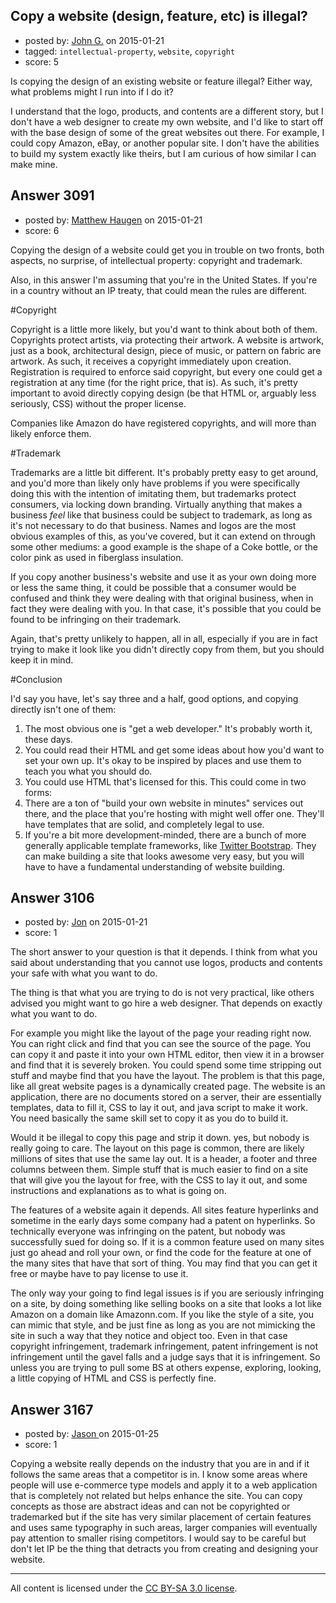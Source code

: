 ## Copy a website (design, feature, etc) is illegal?

- posted by: [John G.](https://stackexchange.com/users/4594105/john-g) on 2015-01-21
- tagged: `intellectual-property`, `website`, `copyright`
- score: 5

Is copying the design of an existing website or feature illegal? Either way, what problems might I run into if I do it?


I understand that the logo, products, and contents are a different story, but I don't have a web designer to create my own website, and I'd like to start off with the base design of some of the great websites out there. For example, I could copy Amazon, eBay, or another popular site. I don't have the abilities to build my system exactly like theirs, but I am curious of how similar I can make mine.




## Answer 3091

- posted by: [Matthew Haugen](https://stackexchange.com/users/1325646/matthew-haugen) on 2015-01-21
- score: 6

Copying the design of a website could get you in trouble on two fronts, both aspects, no surprise, of intellectual property: copyright and trademark.

Also, in this answer I'm assuming that you're in the United States. If you're in a country without an IP treaty, that could mean the rules are different.

#Copyright

Copyright is a little more likely, but you'd want to think about both of them. Copyrights protect artists, via protecting their artwork. A website is artwork, just as a book, architectural design, piece of music, or pattern on fabric are artwork. As such, it receives a copyright immediately upon creation. Registration is required to enforce said copyright, but every one could get a registration at any time (for the right price, that is). As such, it's pretty important to avoid directly copying design (be that HTML or, arguably less seriously, CSS) without the proper license.

Companies like Amazon do have registered copyrights, and will more than likely enforce them.

#Trademark

Trademarks are a little bit different. It's probably pretty easy to get around, and you'd more than likely only have problems if you were specifically doing this with the intention of imitating them, but trademarks protect consumers, via locking down branding. Virtually anything that makes a business *feel* like that business could be subject to trademark, as long as it's not necessary to do that business. Names and logos are the most obvious examples of this, as you've covered, but it can extend on through some other mediums: a good example is the shape of a Coke bottle, or the color pink as used in fiberglass insulation.

If you copy another business's website and use it as your own doing more or less the same thing, it could be possible that a consumer would be confused and think they were dealing with that original business, when in fact they were dealing with you. In that case, it's possible that you could be found to be infringing on their trademark.

Again, that's pretty unlikely to happen, all in all, especially if you are in fact trying to make it look like you didn't directly copy from them, but you should keep it in mind.

#Conclusion

I'd say you have, let's say three and a half, good options, and copying directly isn't one of them:

1. The most obvious one is "get a web developer." It's probably worth it, these days.
2. You could read their HTML and get some ideas about how you'd want to set your own up. It's okay to be inspired by places and use them to teach you what you should do.
3. You could use HTML that's licensed for this. This could come in two forms:
 1. There are a ton of "build your own website in minutes" services out there, and the place that you're hosting with might well offer one. They'll have templates that are solid, and completely legal to use.
 2. If you're a bit more development-minded, there are a bunch of more generally applicable template frameworks, like [Twitter Bootstrap](http://getbootstrap.com/). They can make building a site that looks awesome very easy, but you will have to have a fundamental understanding of website building.




## Answer 3106

- posted by: [Jon](https://stackexchange.com/users/4936216/jon) on 2015-01-21
- score: 1

The short answer to your question is that it depends. I think from what you said about understanding that you cannot use logos, products and contents your safe with what you want to do. 

The thing is that what you are trying to do is not very practical, like others advised you might want to go hire a web designer. That depends on exactly what you want to do. 

For example you might like the layout of the page your reading right now. You can right click and find that you can see the source of the page. You can copy it and paste it into your own HTML editor, then view it in a browser and find that it is severely broken. You could spend some time stripping out stuff and maybe find that you have the layout. The problem is that this page, like all great website pages is a dynamically created page. The website is an application, there are no documents stored on a server, their are essentially templates, data to fill it, CSS to lay it out, and java script to make it work. You need basically the same skill set to copy it as you do to build it.

Would it be illegal to copy this page and strip it down. yes, but nobody is really going to care. The layout on this page is common, there are likely millions of sites that use the same lay out. It is a header, a footer and three columns between them. Simple stuff that is much easier to find on a site that will give you the layout for free, with the CSS to lay it out, and some instructions and explanations as to what is going on. 

The features of a website again it depends. All sites feature hyperlinks and sometime in the early days some company had a patent on hyperlinks. So technically everyone was infringing on the patent, but nobody was successfully sued for doing so. If it is a common feature used on many sites just go ahead and roll your own, or find the code for the feature at one of the many sites that have that sort of thing. You may find that you can get it free or maybe have to pay license to use it.

The only way your going to find legal issues is if you are seriously infringing on a site, by doing something like selling books on a site that looks a lot like Amazon on a domain like Amazonn.com. If you like the style of a site, you can mimic that style, and be just fine as long as you are not mimicking the site in such a way that they notice and object too. Even in that case copyright infringement, trademark infringement, patent infringement is not infringement until the gavel falls and a judge says that it is infringement. So unless you are trying to pull some BS at others expense, exploring, looking, a little copying of HTML and CSS is perfectly fine.



## Answer 3167

- posted by: [Jason ](https://stackexchange.com/users/5270470/jason) on 2015-01-25
- score: 1

Copying a website really depends on the industry that you are in and if it follows the same areas that a competitor is in. I know some areas where people will use e-commerce type models and apply it to a web application that is completely not related but helps enhance the site. You can copy concepts as those are abstract ideas and can not be copyrighted or trademarked but if the site has very similar placement of certain features and uses same typography in such areas, larger companies will eventually pay attention to smaller rising competitors. I would say to be careful but don't let IP be the thing that detracts you from creating and designing your website.



---

All content is licensed under the [CC BY-SA 3.0 license](https://creativecommons.org/licenses/by-sa/3.0/).
